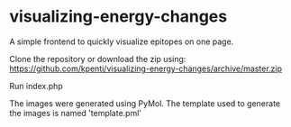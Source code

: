 # visualizing-energy-changes

A simple frontend to quickly visualize epitopes on one page. 

Clone the repository or download the zip using:
https://github.com/kpenti/visualizing-energy-changes/archive/master.zip

Run index.php

The images were generated using PyMol. The template used to generate the images is named 'template.pml'
